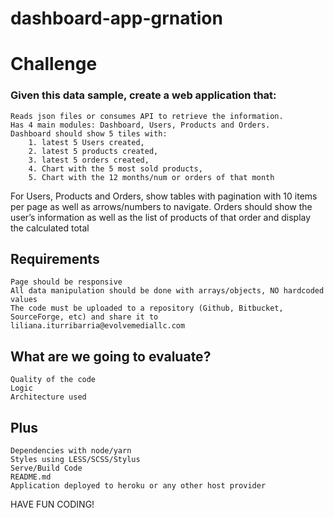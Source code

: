 # dashboard-app-grnation

# Challenge

### Given this data sample, create a web application that:

    Reads json files or consumes API to retrieve the information.
    Has 4 main modules: Dashboard, Users, Products and Orders.
    Dashboard should show 5 tiles with:
        1. latest 5 Users created,
        2. latest 5 products created,
        3. latest 5 orders created,
        4. Chart with the 5 most sold products,
        5. Chart with the 12 months/num or orders of that month

For Users, Products and Orders, show tables with pagination with 10 items per page as well as arrows/numbers to navigate.
Orders should show the user’s information as well as the list of products of that order and display the calculated total

## Requirements

    Page should be responsive
    All data manipulation should be done with arrays/objects, NO hardcoded values
    The code must be uploaded to a repository (Github, Bitbucket, SourceForge, etc) and share it to liliana.iturribarria@evolvemediallc.com

## What are we going to evaluate?

    Quality of the code
    Logic
    Architecture used

## Plus

    Dependencies with node/yarn
    Styles using LESS/SCSS/Stylus
    Serve/Build Code
    README.md
    Application deployed to heroku or any other host provider

HAVE FUN CODING!
